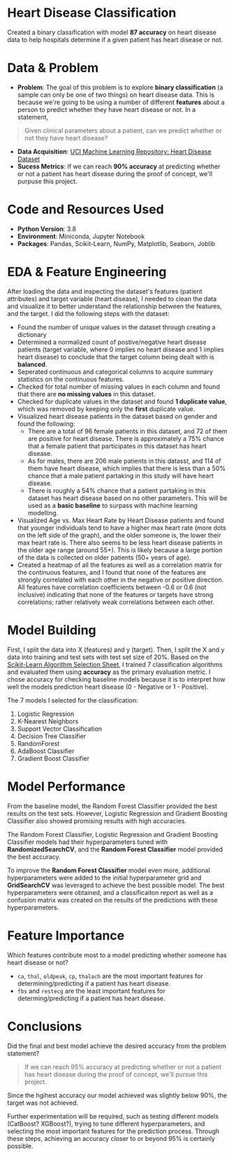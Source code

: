 # Heart Disease Classification
Created a binary classification with model **87 accuracy** on heart disease data to help hospitals determine if a given patient has heart disease or not. 

# Data & Problem
* **Problem**: The goal of this problem is to explore **binary classification** (a sample can only be one of two things) on heart disease data.
This is because we're going to be using a number of different **features** about a person to predict whether they have heart disease or not.
In a statement,
> Given clinical parameters about a patient, can we predict whether or not they have heart disease?
* **Data Acquisition**: [UCI Machine Learning Repository: Heart Disease Dataset](https://archive.ics.uci.edu/ml/datasets/heart+disease)
* **Sucess Metrics**: If we can reach **90% accuracy** at predicting whether or not a patient has heart disease during the proof of concept, we'll purpuse this project.

# Code and Resources Used
* **Python Version**: 3.8
* **Environment**: Miniconda, Jupyter Notebook
* **Packages**: Pandas, Scikit-Learn, NumPy, Matplotlib, Seaborn, Joblib

# EDA & Feature Engineering
After loading the data and inspecting the dataset's features (patient attributes) and target variable (heart disease), I needed to clean the data and visualize it to better understand the relationship between the features, and the target. I did the following steps with the dataset:
* Found the number of unique values in the dataset through creating a dictionary
* Determined a normalized count of postive/negative heart disease patients (target variable, where 0 implies no heart disease and 1 implies heart disease) to conclude that the target column being dealt with is **balanced**.
* Seperated continuous and categorical columns to acquire summary statistics on the continuous features. 
* Checked for total number of missing values in each column and found that there are **no missing values** in this dataset.
* Checked for duplicate values in the dataset and found **1 duplicate value**, which was removed by keeping only the **first** duplicate value.
* Visualized heart disease patients in the dataset based on gender and found the following:
  - There are a total of 96 female patients in this dataset, and 72 of them are positive for heart disease. There is approximately a 75% chance that a female patient that participates in this dataset has heart disease.
  - As for males, there are 206 male patients in this datasst, and 114 of them have heart disease, which implies that there is less than a 50% chance that a male patient partaking in this study will have heart disease.
  - There is roughly a 54% chance that a patient partaking in this dataset has heart disease based on no other parameters. This will be used as a **basic baseline** to surpass with machine learning modelling. 
* Visualized Age vs. Max Heart Rate by Heart Disease patients and found that younger individuals tend to have a higher max heart rate (more dots on the left side of the graph), and the older someone is, the lower their max heart rate is. There also seems to be less heart disease patients in the older age range (around 55+). This is likely because a large portion of the data is collected on older patients (50+ years of age). 
* Created a heatmap of all the features as well as a correlation matrix for the continuous features, and I found that none of the features are strongly correlated with each other in the negative or positive direction. All features have correlation coefficients between -0.6 or 0.6 (not inclusive) indicating that none of the features or targets have strong correlations; rather relatively weak correlations between each other. 

# Model Building
First, I split the data into X (features) and y (target). Then, I split the X and y data into training and test sets with test set size of 20%. Based on the [Scikit-Learn Algorithm Selection Sheet](https://scikit-learn.org/stable/tutorial/machine_learning_map/index.html), I trained 7 classification algorithms and evaluated them using **accuracy** as the primary evaluation metric. I chose accuracy for checking baseline models because it is to interpret how well the models prediction heart disease (0 - Negative or 1 - Positive). 

The 7 models I selected for the classification:
1. Logistic Regression 
2. K-Nearest Neighbors
3. Support Vector Classification 
4. Decision Tree Classifier 
5. RandomForest
6. AdaBoost Classifier
7. Gradient Boost Classifier

# Model Performance
From the baseline model, the Random Forest Classifier provided the best results on the test sets. However, Logistic Regression and Gradient Boosting Classifier also showed promising results with high accuracies. 

The Random Forest Classifier, Logistic Regression and Gradient Boosting Classifier models had their hyperparameters tuned with **RandomizedSearchCV**, and the **Random Forest Classifier** model provided the best accuracy. 

To improve the **Random Forest Classifier** model even more, additional hyperparameters were added to the initial hyperparameter grid and **GridSearchCV** was leveraged to achieve the best possible model. The best hyperparameters were obtained, and a classificaiton report as well as a confusion matrix was created on the results of the predictions with these hyperparameters.

# Feature Importance
Which features contribute most to a model predicting whether someone has heart disease or not?
* `ca`, `thal`, `oldpeak`, `cp`, `thalach` are the most important features for determining/predicting if a patient has heart disease.
* `fbs` and `restecg` are the least important features for determing/predicting if a patient has heart disease.

# Conclusions
Did the final and best model achieve the desired accuracy from the problem statement?
> If we can reach 95% accuracy at predicting whether or not a patient has heart disease during the proof of concept, we'll pursue this project.

Since the hgihest accuracy our model achieved was slightly below 90%, the target was not achieved.

Further experimentation will be required, such as testing different models (CatBoost? XGBoost?), trying to tune different hyperparameters, and selecting the most important features for the prediction process. Through these steps, achieving an accuracy closer to or beyond 95% is certainly possible.
